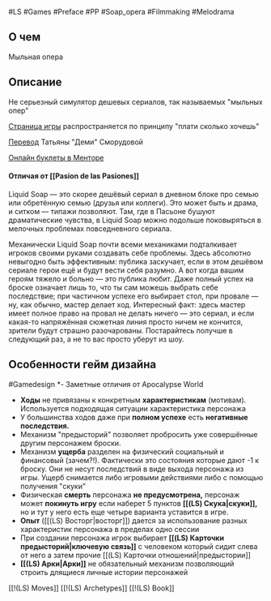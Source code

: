 #LS  #Games #Preface #PP #Soap_opera #Filmmaking #Melodrama

## О чем
Мыльная опера

## Описание
Не серьезный симулятор дешевых сериалов, так называемых "мыльных опер"

[Страница игры](https://groundhoggoth.itch.io/liquid-soap) распространяется по принципу "плати сколько хочешь"

[Перевод](https://vk.com/wall-201891769_419) Татьяны "Деми" Сморудовой

[Онлайн буклеты в Менторе](https://pbta.gmentor.ru/vc170c7c460f609f0e73be833db420063)

#### Отличая от [[Pasion de las Pasiones]]
Liquid Soap — это скорее дешёвый сериал в дневном блоке про семью или обретённую семью (друзья или коллеги). Это может быть и драма, и ситком — типажи позволяют. Там, где в Пасьоне бушуют драматические чувства, в Liquid Soap можно подольше поковыряться в мелочных проблемах повседневного сериала.

Механически Liquid Soap почти всеми механиками подталкивает игроков своими руками создавать себе проблемы. Здесь абсолютно невыгодно быть эффективным: публика заскучает, если в этом дешёвом сериале герои ещё и будут вести себя разумно. А вот когда вашим героям тяжело и больно — это публика любит. Даже полный успех на броске означает лишь то, что ты сам можешь выбрать себе последствие; при частичном успехе его выбирает стол, при провале — ну, как обычно, мастер делает ход. Интересный факт: здесь мастер имеет полное право на провал не делать ничего — это сериал, и если какая-то напряжённая сюжетная линия просто ничем не кончится, зрители будут страшно разочарованы. Постарайтесь получше в следующий раз, а не то вас просто уберут из шоу.


## Особенности гейм дизайна
#Gamedesign *- Заметные отличия от Apocalypse World

- **Ходы** не привязаны к конкретным **характеристикам** (мотивам). Используется подходящая ситуации характеристика персонажа
- У большинства ходов даже при **полном успехе** есть **негативные последствия.**
- Механизм "предысторий" позволяет пробросить уже совершённые другим персонажем броски.
- Механизм **ущерба** разделен на физический социальный и финансовый (зачем?!). Фактически это состояния которые дают -1 к броску. Они не несут последствий в виде выхода персонажа из игры. Ущерб снимается либо игровыми действиями либо с помощью получения "скуки"
- Физическая **смерть** персонажа **не предусмотрена,** персонаж может **покинуть игру** если наберет 5 пунктов **[[(LS) Скука|скуки]],** но и тут у него есть еще четыре варианта уставится в игре.
- **Опыт** ([[(LS) Восторг|восторг]]) дается за использование разных характеристик персонажа в пределах одно сессии
- При создании персонажа игрок выбирает **[[(LS) Карточки предысторий|ключевую связь]]** с человеком который сидит слева от него а затем прочие [[(LS) Карточки отношений|предыстории]]
- **[[(LS) Арки|Арки]]** не обязательный механизм позволяющий строить длящиеся личные истории персонажей



[[!(LS) Moves]]
[[!(LS) Archetypes]]
[[!(LS) Book]]
